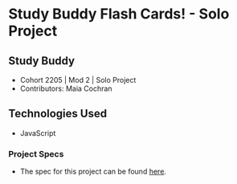 # Study Buddy Flash Cards! - Solo Project

## Study Buddy 
- Cohort 2205 | Mod 2 | Solo Project
- Contributors: Maia Cochran

<!-- ## Overview
//Insert overview of project here. -->

## Technologies Used
- JavaScript

<!-- ## Features
Insert features of project here. -->

<!-- ## Possible Future Extensions -->
<!-- insert a different extension from possibly CYOA -->


<!-- ### Sources
- MDN
- W3SCHOOLS
- Turing Front End Lessons
- JavaScript & JQuery by Jon Duckett
-->

### Project Specs
- The spec for this project can be found [here](https://frontend.turing.edu/projects/flash-cards.html).